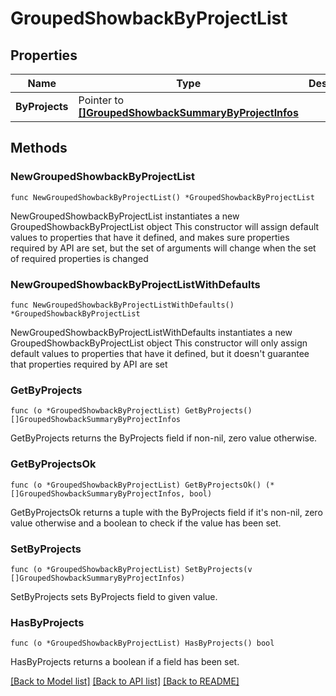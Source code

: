 # GroupedShowbackByProjectList

## Properties

Name | Type | Description | Notes
------------ | ------------- | ------------- | -------------
**ByProjects** | Pointer to [**[]GroupedShowbackSummaryByProjectInfos**](GroupedShowbackSummaryByProjectInfos.md) |  | [optional] 

## Methods

### NewGroupedShowbackByProjectList

`func NewGroupedShowbackByProjectList() *GroupedShowbackByProjectList`

NewGroupedShowbackByProjectList instantiates a new GroupedShowbackByProjectList object
This constructor will assign default values to properties that have it defined,
and makes sure properties required by API are set, but the set of arguments
will change when the set of required properties is changed

### NewGroupedShowbackByProjectListWithDefaults

`func NewGroupedShowbackByProjectListWithDefaults() *GroupedShowbackByProjectList`

NewGroupedShowbackByProjectListWithDefaults instantiates a new GroupedShowbackByProjectList object
This constructor will only assign default values to properties that have it defined,
but it doesn't guarantee that properties required by API are set

### GetByProjects

`func (o *GroupedShowbackByProjectList) GetByProjects() []GroupedShowbackSummaryByProjectInfos`

GetByProjects returns the ByProjects field if non-nil, zero value otherwise.

### GetByProjectsOk

`func (o *GroupedShowbackByProjectList) GetByProjectsOk() (*[]GroupedShowbackSummaryByProjectInfos, bool)`

GetByProjectsOk returns a tuple with the ByProjects field if it's non-nil, zero value otherwise
and a boolean to check if the value has been set.

### SetByProjects

`func (o *GroupedShowbackByProjectList) SetByProjects(v []GroupedShowbackSummaryByProjectInfos)`

SetByProjects sets ByProjects field to given value.

### HasByProjects

`func (o *GroupedShowbackByProjectList) HasByProjects() bool`

HasByProjects returns a boolean if a field has been set.


[[Back to Model list]](../README.md#documentation-for-models) [[Back to API list]](../README.md#documentation-for-api-endpoints) [[Back to README]](../README.md)


